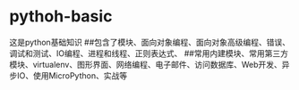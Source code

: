# pythoh-basic
这是python基础知识
##包含了模块、面向对象编程、面向对象高级编程、错误、调试和测试、IO编程、进程和线程、正则表达式、
##常用内建模块、常用第三方模块、virtualenv、图形界面、网络编程、电子邮件、访问数据库、Web开发、异步IO、使用MicroPython、实战等
